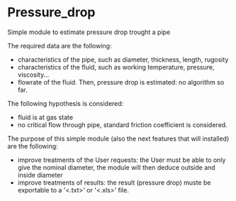 # Pressure_drop
Simple module to estimate pressure drop trought a pipe

The required data are the following:
- characteristics of the pipe, such as diameter, thickness, length, rugosity
- characteristics of the fluid, such as working temperature, pressure, viscosity...
- flowrate of the fluid.
Then, pressure drop is estimated: no algorithm so far.

The following hypothesis is considered:
- fluid is at gas state
- no critical flow through pipe, standard friction coefficient is considered.

The purpose of this simple module (also the next features that will installed) are the following:
- improve treatments of the User requests: the User must be able to only give the nominal diameter, the module will then deduce outside and inside diameter
- improve treatments of results: the result (pressure drop) muste be exportable to a '<.txt>' or '<.xls>' file.

